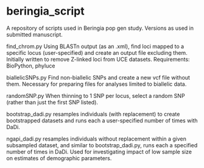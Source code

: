 # beringia_script

A repository of scripts used in Beringia pop gen study. Versions as used in submitted manuscript.

find_chrom.py Using BLASTn output (as an .xml), find loci mapped to a specific locus (user-specified) and create an output file excluding them. Initially written to remove Z-linked loci from UCE datasets. Requirements: BioPython, phyluce

biallelicSNPs.py Find non-biallelic SNPs and create a new vcf file without them. Necessary for preparing files for analyses limited to biallelic data.

randomSNP.py When thinning to 1 SNP per locus, select a random SNP (rather than just the first SNP listed).

bootstrap_dadi.py resamples individuals (with replacement) to create bootstrapped datasets and runs each a user-specified number of times with DaDi.

ngapi_dadi.py resamples individuals without replacement within a given subsampled dataset, and similar to bootstrap_dadi.py, runs each a specified number of times in DaDi. Used for investigating impact of low sample size on estimates of demographic parameters.
